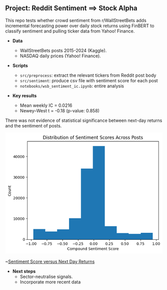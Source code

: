 ## Project: Reddit Sentiment $\implies$ Stock Alpha

This repo tests whether crowd sentiment from r/WallStreetBets
adds incremental forecasting power over daily stock returns using FinBERT
to classify sentiment and pulling ticker data from Yahoo! Finance.

* **Data**  
  * WallStreetBets posts 2015-2024 (Kaggle).  
  * NASDAQ daily prices (Yahoo! Finance).

* **Scripts**
  * `src/preprocess`: extract the relevant tickers from Reddit post body
  * `src/sentiment`: produce csv file with sentiment score for each post
  * `notebooks/wsb_sentiment_ic.ipynb`: entire analysis

* **Key results**  
  * Mean weekly IC = 0.0216
  * Newey–West t = -0.18 (p-value: 0.858)

There was not evidence of statistical significance between next-day returns and the sentiment of posts.

![Sentiment Distribution](img/sentiment_distribution.png)

~[Sentiment Score versus Next Day Returns](img/sentiment_vs_returns.png)

* **Next steps**  
  * Sector-neutralise signals.
  * Incorporate more recent data  
